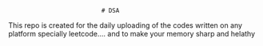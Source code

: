                               # DSA 
This repo is created for the daily uploading of the codes written on any platform specially leetcode....  and to make your memory sharp and helathy                      
